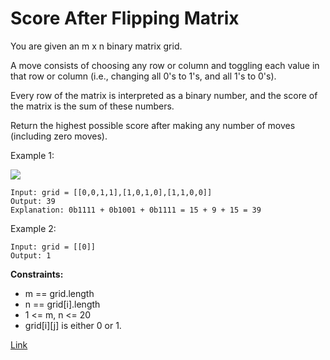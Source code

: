 # Score After Flipping Matrix

You are given an m x n binary matrix grid.

A move consists of choosing any row or column and toggling each value in that row or column (i.e., changing all 0's to
1's, and all 1's to 0's).

Every row of the matrix is interpreted as a binary number, and the score of the matrix is the sum of these numbers.

Return the highest possible score after making any number of moves (including zero moves).

Example 1:

![](https://assets.leetcode.com/uploads/2021/07/23/lc-toogle1.jpg)

```
Input: grid = [[0,0,1,1],[1,0,1,0],[1,1,0,0]]
Output: 39
Explanation: 0b1111 + 0b1001 + 0b1111 = 15 + 9 + 15 = 39
```

Example 2:

```
Input: grid = [[0]]
Output: 1
```

**Constraints:**

- m == grid.length
- n == grid[i].length
- 1 <= m, n <= 20
- grid[i][j] is either 0 or 1.

[Link](https://leetcode.com/problems/score-after-flipping-matrix/)
